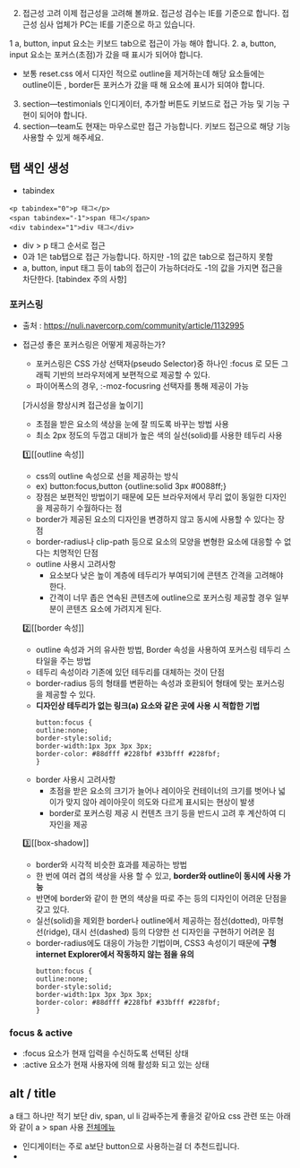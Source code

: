 
2.	접근성 고려
이제 접근성을 고려해 볼까요.
접근성 검수는 IE를 기준으로 합니다.
접근성 심사 업체가  PC는 IE를 기준으로 하고 있습니다.

1 a, button, input 요소는 키보드 tab으로 접근이 가능 해야 합니다.
2. a, button, input 요소는 포커스(초점)가 갔을 때 표시가 되어야 합니다.
- 보통 reset.css 에서 디자인 적으로 outline을 제거하는데
해당 요소들에는 outline이든 , border든 포커스가 갔을 때 해 요소에 표시가 되여야 합니다.
3. section—testimonials  인디게이터, 추가할 버튼도 키보드로 접근 가능 및 기능 구현이 되어야 합니다.
4. section—team도 현재는 마우스로만 접근 가능합니다. 키보드 접근으로 해당 기능 사용할 수 있게 해주세요.


## 탭 색인 생성
- tabindex

```
<p tabindex="0">p 태그</p>
<span tabindex="-1">span 태그</span>
<div tabindex="1">div 태그</div>
```

- div > p 태그 순서로 접근
- 0과 1은 tab탭으로 접근 가능합니다. 하지만 -1의 값은 tab으로 접근하지 못함
- a, button, input 태그 등이 tab의 접근이 가능하더라도 -1의 값을 가지면 접근을 차단한다.
[tabindex 주의 사항]


### 포커스링
- 출처 : https://nuli.navercorp.com/community/article/1132995
- 접근성 좋은 포커스링은 어떻게 제공하는가?
  - 포커스링은 CSS 가상 선택자(pseudo Selector)중 하나인 :focus 로 모든 그래픽 기반의 브라우저에게 보편적으로 제공할 수 있다.
  - 파이어폭스의 경우, :-moz-focusring 선택자를 통해 제공이 가능

  [가시성을 향상시켜 접근성을 높이기]
  - 초점을 받은 요소의 색상을 눈에 잘 띄도록 바꾸는 방법 사용
  - 최소 2px 정도의 두껍고 대비가 높은 색의 실선(solid)를 사용한 테두리 사용

  :one:[[outline 속성]]
    - css의 outline 속성으로 선을 제공하는 방식
    - ex) button:focus,button {outline:solid 3px #0088ff;}
    - 장점은 보편적인 방법이기 때문에 모든 브라우저에서 무리 없이 동일한 디자인을 제공하기 수월하다는 점
    - border가 제공된 요소의 디자인을 변경하지 않고 동시에 사용할 수 있다는 장점
    - border-radius나 clip-path 등으로 요소의 모양을 변형한 요소에 대응할 수 없다는 치명적인 단점
    - outline 사용시 고려사항
      - 요소보다 낮은 높이 계층에 테두리가 부여되기에 콘텐츠 간격을 고려해야 한다.
      - 간격이 너무 좁은 연속된 콘텐츠에 outline으로 포커스링 제공할 경우 일부분이 콘텐츠 요소에 가려지게 된다.



  :two:[[border 속성]]
    - outline 속성과 거의 유사한 방법, Border 속성을 사용하여 포커스링 테두리 스타일을 주는 방법
    - 테두리 속성이라 기존에 있던 테두리를 대체하는 것이 단점
    - border-radius 등의 형태를 변환하는 속성과 호환되어 형태에 맞는 포커스링을 제공할 수 있다.
    - __디자인상 테두리가 없는 링크(a) 요소와 같은 곳에 사용 시 적합한 기법__
      ```
      button:focus {
      outline:none;
      border-style:solid;
      border-width:1px 3px 3px 3px;
      border-color: #88dfff #228fbf #33bfff #228fbf;
      }
      ```
    - border 사용시 고려사항
      - 초점을 받은 요소의 크기가 늘어나 레이아웃 컨테이너의 크기를 벗어나 넓이가 맞지 않아 레이아웃이 의도와 다르게 표시되는 현상이 발생
      - border로 포커스링 제공 시 컨텐츠 크기 등을 반드시 고려 후 계산하여 디자인을 제공

  :three:[[box-shadow]]
    - border와 시각적 비슷한 효과를 제공하는 방법
    - 한 번에 여러 겹의 색상을 사용 할 수 있고, __border와 outline이 동시에 사용 가능__
    - 반면에 border와 같이 한 면의 색상을 따로 주는 등의 디자인이 어려운 단점을 갖고 있다.
    - 실선(solid)을 제외한 border나 outline에서 제공하는 점선(dotted), 마루형 선(ridge), 대시 선(dashed) 등의 다양한 선 디자인을 구현하기 어려운 점
    - border-radius에도 대응이 가능한 기법이며, CSS3 속성이기 때문에 __구형 internet Explorer에서 작동하지 않는 점을 유의__
      ```
      button:focus {
      outline:none;
      border-style:solid;
      border-width:1px 3px 3px 3px;
      border-color: #88dfff #228fbf #33bfff #228fbf;
      }
      ```

### focus & active
- :focus 요소가 현재 입력을 수신하도록 선택된 상태
- :active 요소가 현재 사용자에 의해 활성화 되고 있는 상태



## alt / title

a 태그 하나만 적기 보단
		div, span, ul li 감싸주는게 좋을것 같아요 css 관련
	    또는 아래와 같이 a > span 사용
		<a href="#" title="전체 목록열기"><span>전체메뉴</span></a>

  - 인디게이터는 주로 a보단 button으로 사용하는걸 더 추천드립니다.
  -
